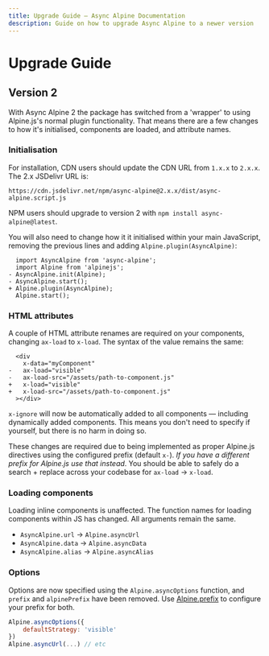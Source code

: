 ```yaml
---
title: Upgrade Guide — Async Alpine Documentation
description: Guide on how to upgrade Async Alpine to a newer version
---
```


# Upgrade Guide

## Version 2

With Async Alpine 2 the package has switched from a 'wrapper' to using Alpine.js's normal plugin functionality. That means there are a few changes to how it's initialised, components are loaded, and attribute names.

### Initialisation

For installation, CDN users should update the CDN URL from `1.x.x` to `2.x.x`. The 2.x JSDelivr URL is:

```text
https://cdn.jsdelivr.net/npm/async-alpine@2.x.x/dist/async-alpine.script.js
```

NPM users should upgrade to version 2 with `npm install async-alpine@latest`.

You will also need to change how it it initialised within your main JavaScript, removing the previous lines and adding `Alpine.plugin(AsyncAlpine)`:

```diff-js
  import AsyncAlpine from 'async-alpine';
  import Alpine from 'alpinejs';
- AsyncAlpine.init(Alpine);
- AsyncAlpine.start();
+ Alpine.plugin(AsyncAlpine);
  Alpine.start();
```

### HTML attributes

A couple of HTML attribute renames are required on your components, changing `ax-load` to `x-load`. The syntax of the value remains the same:

```diff-html
  <div
    x-data="myComponent"
-   ax-load="visible"
-   ax-load-src="/assets/path-to-component.js"
+   x-load="visible"
+   x-load-src="/assets/path-to-component.js"
  ></div>
```

`x-ignore` will now be automatically added to all components — including dynamically added components. This means you don't need to specify if yourself, but there is no harm in doing so.

These changes are required due to being implemented as proper Alpine.js directives using the configured prefix (default `x-`). *If you have a different prefix for Alpine.js use that instead*. You should be able to safely do a search + replace across your codebase for `ax-load` → `x-load`.

### Loading components

Loading inline components is unaffected. The function names for loading components within JS has changed. All arguments remain the same.

- `AsyncAlpine.url` → `Alpine.asyncUrl`
- `AsyncAlpine.data` → `Alpine.asyncData`
- `AsyncAlpine.alias` → `Alpine.asyncAlias`

### Options

Options are now specified using the `Alpine.asyncOptions` function, and `prefix` and `alpinePrefix` have been removed. Use [Alpine.prefix](https://github.com/alpinejs/alpine/discussions/2042#discussioncomment-1304957) to configure your prefix for both.

```js
Alpine.asyncOptions({
	defaultStrategy: 'visible'
})
Alpine.asyncUrl(...) // etc
```
